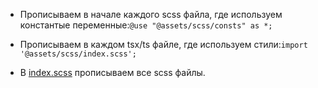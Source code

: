- Прописываем в начале каждого scss файла, где используем константые переменные:`@use "@assets/scss/consts" as *;`

- Прописываем в каждом tsx/ts файле, где используем стили:`import '@assets/scss/index.scss';`

- В [index.scss](index.scss) прописываем все scss файлы.
